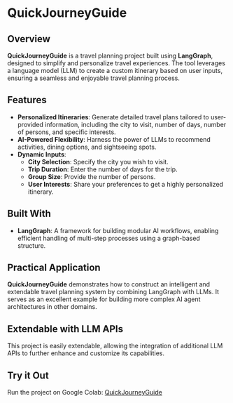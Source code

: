 # QuickJourneyGuide

## Overview
**QuickJourneyGuide** is a travel planning project built using **LangGraph**, designed to simplify and personalize travel experiences. The tool leverages a language model (LLM) to create a custom itinerary based on user inputs, ensuring a seamless and enjoyable travel planning process.

## Features
- **Personalized Itineraries**: Generate detailed travel plans tailored to user-provided information, including the city to visit, number of days, number of persons, and specific interests.
- **AI-Powered Flexibility**: Harness the power of LLMs to recommend activities, dining options, and sightseeing spots.
- **Dynamic Inputs**:
  - **City Selection**: Specify the city you wish to visit.
  - **Trip Duration**: Enter the number of days for the trip.
  - **Group Size**: Provide the number of persons.
  - **User Interests**: Share your preferences to get a highly personalized itinerary.

## Built With
- **LangGraph**: A framework for building modular AI workflows, enabling efficient handling of multi-step processes using a graph-based structure.

## Practical Application
**QuickJourneyGuide** demonstrates how to construct an intelligent and extendable travel planning system by combining LangGraph with LLMs. It serves as an excellent example for building more complex AI agent architectures in other domains.

## Extendable with LLM APIs
This project is easily extendable, allowing the integration of additional LLM APIs to further enhance and customize its capabilities.

## Try it Out
Run the project on Google Colab: [QuickJourneyGuide](https://colab.research.google.com/drive/19Oeix3Crbd1-qDSOqHgSS81Du_pacr_a?usp=sharing)

